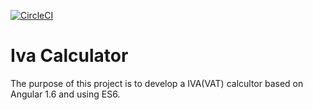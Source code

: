 [![CircleCI](https://circleci.com/gh/NormanColoma/angular-es6-calculator/tree/develop.svg?style=svg&circle-token=55ecdfaa50fec715c49170f08bd0144b9f36bc7f)](https://circleci.com/gh/NormanColoma/angular-es6-calculator/tree/develop)

# Iva Calculator 

The purpose of this project is to develop a IVA(VAT) calcultor based on Angular 1.6 and using ES6.
